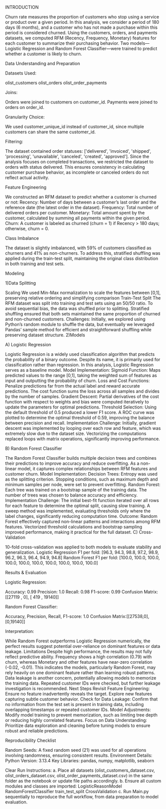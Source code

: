 INTRODUCTION

Churn rate measures the proportion of customers who stop using a service or product over a given period. In this analysis, we consider a period of 180 days (6 months), and a customer who has not made a purchase within this period is considered churned. Using the customers, orders, and payments datasets, we computed RFM (Recency, Frequency, Monetary) features for each customer to summarize their purchasing behavior. Two models—Logistic Regression and Random Forest Classifier—were trained to predict whether a customer is likely to churn.

Data Understanding and Preparation

Datasets Used:

olist_customers
olist_orders
olist_order_payments

Joins:

Orders were joined to customers on customer_id.
Payments were joined to orders on order_id.

Granularity Choice:

We used customer_unique_id instead of customer_id, since multiple customers can share the same customer_id.

Filtering:

The dataset contained order statuses: ['delivered', 'invoiced', 'shipped', 'processing', 'unavailable', 'canceled', 'created', 'approved'].
Since the analysis focuses on completed transactions, we restricted the dataset to orders with status delivered. This ensures consistency in calculating customer purchase behavior, as incomplete or canceled orders do not reflect actual activity.


Feature Engineering

We constructed an RFM dataset to predict whether a customer is churned or not:
Recency: Number of days between a customer’s last order and the reference date (the latest order in the dataset).
Frequency: Total number of delivered orders per customer.
Monetary: Total amount spent by the customer, calculated by summing all payments within the given period.
Churn: A customer is labeled as churned (churn = 1) if Recency > 180 days; otherwise, churn = 0.

Class Imbalance

The dataset is slightly imbalanced, with 59% of customers classified as churners and 41% as non-churners. To address this, stratified shuffling was applied during the train-test split, maintaining the original class distribution in both training and test sets.

Modeling

1)Data Splitting

Scaling
We used Min-Max normalization to scale the features between [0,1], preserving relative ordering and simplifying comparison
Train-Test Split
The RFM dataset was split into training and test sets using an 50/50 ratio. To avoid sequential bias, the data was shuffled prior to splitting. Stratified shuffling ensured that both sets maintained the same proportion of churned and non-churned customers.
Challenges:
 Initially, we explored using Python’s random module to shuffle the data, but eventually we leveraged Pandas’ sample method for efficient and straightforward shuffling while preserving dataset structure.
2)Models

A) Logistic Regression

Logistic Regression is a widely used classification algorithm that predicts the probability of a binary outcome. Despite its name, it is primarily used for classification rather than regression. In this analysis, Logistic Regression serves as a baseline model.
Model Implementation:
Sigmoid Function: Maps predicted values to the range [0,1], taking the weighted sum of features as input and outputting the probability of churn.
Loss and Cost Functions: Penalize predictions far from the actual label and reward accurate predictions. The cost function sums the loss across all samples and divides by the number of samples.
Gradient Descent: Partial derivatives of the cost function with respect to weights and bias were computed iteratively to update the parameters for optimal predictions.
Threshold Selection: Using the default threshold of 0.5 produced a lower F1 score. A ROC curve was plotted to determine the optimal threshold of 0.59, improving the balance between precision and recall.
Implementation Challenge:
Initially, gradient descent was implemented by looping over each row and feature, which was extremely slow due to the dataset size. Vectorizing the computations replaced loops with matrix operations, significantly improving performance.

B) Random Forest Classifier

The Random Forest Classifier builds multiple decision trees and combines their predictions to improve accuracy and reduce overfitting. As a non-linear model, it captures complex relationships between RFM features and customer churn.
Model Implementation:
Decision Trees: Entropy was used as the splitting criterion. Stopping conditions, such as maximum depth and minimum samples per node, were set to prevent overfitting.
Random Forest: Each tree was trained on a bootstrap sample of the training data. The number of trees was chosen to balance accuracy and efficiency.
Implementation Challenge:
The initial best-fit function iterated over all rows for each feature to determine the optimal split, causing slow training. A sweep method was implemented, evaluating thresholds only where the label changes, significantly reducing computation time.
Outcome:
Random Forest effectively captured non-linear patterns and interactions among RFM features. Vectorized threshold calculations and bootstrap sampling improved performance, making it practical for the full dataset.
C) Cross-Validation

10-fold cross-validation was applied to both models to evaluate stability and generalization.
Logistic Regression F1 per fold: [96.3, 94.3, 98.8, 97.2, 98.9, 96.2, 96.3, 96.4, 94.9, 94.8]
Random Forest F1 per fold: [100.0, 100.0, 100.0, 100.0, 100.0, 100.0, 100.0, 100.0, 100.0, 100.0]

Results & Evaluation

Logistic Regression:

Accuracy: 0.99
Precision: 1.0
Recall: 0.98
F1-score: 0.99
Confusion Matrix: [[27119 , 0], [ 419 , 19140]]

Random Forest Classifier:

Accuracy, Precision, Recall, F1-score: 1.0
Confusion Matrix:[[27538,0], [0,19140]]

Interpretation:

While Random Forest outperforms Logistic Regression numerically, the perfect results suggest potential over-reliance on dominant features or data leakage.
Limitations
Despite high performance, the results may not fully reflect predictive ability. Frequency shows a high correlation (0.79) with churn, whereas Monetary and other features have near-zero correlation (-0.02, -0.01). This indicates the models, particularly Random Forest, may rely heavily on one dominant feature rather than learning robust patterns.
Data leakage is another concern, potentially allowing models to memorize the training data. Repeated customer IDs were checked, but further leakage investigation is recommended.
Next Steps
Revisit Feature Engineering: Ensure no feature inadvertently reveals the target. Explore new features capturing subtle customer behavior.
Check for Data Leakage: Confirm that no information from the test set is present in training data, including overlapping timestamps or repeated customer IDs.
Model Adjustments: Modify model training to prevent memorization, such as limiting tree depth or reducing highly correlated features.
Focus on Data Understanding: Prioritize data exploration and cleaning before tuning models to ensure robust and reliable predictions.

Reproducibility Checklist

Random Seeds:
A fixed random seed (21) was used for all operations involving randomness, ensuring consistent results.
Environment Details:
Python Version: 3.13.4
Key Libraries: pandas, numpy, matplotlib, seaborn

Clear Run Instructions: 
a. Place all datasets (olist_customers_dataset.csv, olist_orders_dataset.csv, olist_order_payments_dataset.csv) in the same folder as the notebook or update file paths accordingly.
b. Ensure all custom modules and classes are imported:
LogisticReasonModel
RandomForestClassifier
train_test_split
CrossValidation
c. Run Main.py sequentially to reproduce the full workflow, from data preparation to model evaluation.




